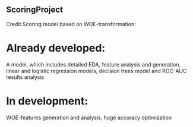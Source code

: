 ## ScoringProject
Credit Scoring model based on WOE-transformation:

# Already developed:
A model, which includes detailed EDA, feature analysis and generation, linear and logistic regression models, decision trees model and ROC-AUC results analysis

# In development:
WOE-features generation and analysis, huge accuracy optimization


